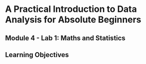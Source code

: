 # A Practical Introduction to Data Analysis for Absolute Beginners

## Module 4 - Lab 1: Maths and Statistics

## Learning Objectives
